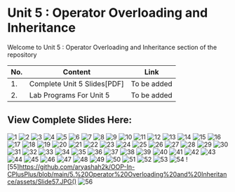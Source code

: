 # Unit 5 : Operator Overloading and Inheritance

Welcome to Unit 5 : Operator Overloading and Inheritance section of the repository

|No.|Content|Link|
|--|-----|-----|
|1.|Complete Unit 5 Slides[PDF]|To be added|
|2.|Lab Programs For Unit 5|To be added|

## View Complete Slides Here:

![1](https://github.com/aryashah2k/OOP-In-CPlusPlus/blob/main/5.%20Operator%20Overloading%20and%20Inheritance/assets/Slide1.JPG)
![2](https://github.com/aryashah2k/OOP-In-CPlusPlus/blob/main/5.%20Operator%20Overloading%20and%20Inheritance/assets/Slide2.JPG)
![3](https://github.com/aryashah2k/OOP-In-CPlusPlus/blob/main/5.%20Operator%20Overloading%20and%20Inheritance/assets/Slide3.JPG)
![4](https://github.com/aryashah2k/OOP-In-CPlusPlus/blob/main/5.%20Operator%20Overloading%20and%20Inheritance/assets/Slide4.JPG)
![5](https://github.com/aryashah2k/OOP-In-CPlusPlus/blob/main/5.%20Operator%20Overloading%20and%20Inheritance/assets/Slide5.JPG)
![6](https://github.com/aryashah2k/OOP-In-CPlusPlus/blob/main/5.%20Operator%20Overloading%20and%20Inheritance/assets/Slide6.JPG)
![7](https://github.com/aryashah2k/OOP-In-CPlusPlus/blob/main/5.%20Operator%20Overloading%20and%20Inheritance/assets/Slide7.JPG)
![8](https://github.com/aryashah2k/OOP-In-CPlusPlus/blob/main/5.%20Operator%20Overloading%20and%20Inheritance/assets/Slide8.JPG)
![9](https://github.com/aryashah2k/OOP-In-CPlusPlus/blob/main/5.%20Operator%20Overloading%20and%20Inheritance/assets/Slide9.JPG)
![10](https://github.com/aryashah2k/OOP-In-CPlusPlus/blob/main/5.%20Operator%20Overloading%20and%20Inheritance/assets/Slide10.JPG)
![11](https://github.com/aryashah2k/OOP-In-CPlusPlus/blob/main/5.%20Operator%20Overloading%20and%20Inheritance/assets/Slide11.JPG)
![12](https://github.com/aryashah2k/OOP-In-CPlusPlus/blob/main/5.%20Operator%20Overloading%20and%20Inheritance/assets/Slide12.JPG)
![13](https://github.com/aryashah2k/OOP-In-CPlusPlus/blob/main/5.%20Operator%20Overloading%20and%20Inheritance/assets/Slide13.JPG)
![14](https://github.com/aryashah2k/OOP-In-CPlusPlus/blob/main/5.%20Operator%20Overloading%20and%20Inheritance/assets/Slide14.JPG)
![15](https://github.com/aryashah2k/OOP-In-CPlusPlus/blob/main/5.%20Operator%20Overloading%20and%20Inheritance/assets/Slide15.JPG)
![16](https://github.com/aryashah2k/OOP-In-CPlusPlus/blob/main/5.%20Operator%20Overloading%20and%20Inheritance/assets/Slide16.JPG)
![17](https://github.com/aryashah2k/OOP-In-CPlusPlus/blob/main/5.%20Operator%20Overloading%20and%20Inheritance/assets/Slide17.JPG)
![18](https://github.com/aryashah2k/OOP-In-CPlusPlus/blob/main/5.%20Operator%20Overloading%20and%20Inheritance/assets/Slide19.JPG)
![19](https://github.com/aryashah2k/OOP-In-CPlusPlus/blob/main/5.%20Operator%20Overloading%20and%20Inheritance/assets/Slide20.JPG)
![20](https://github.com/aryashah2k/OOP-In-CPlusPlus/blob/main/5.%20Operator%20Overloading%20and%20Inheritance/assets/Slide21.JPG)
![21](https://github.com/aryashah2k/OOP-In-CPlusPlus/blob/main/5.%20Operator%20Overloading%20and%20Inheritance/assets/Slide23.JPG)
![22](https://github.com/aryashah2k/OOP-In-CPlusPlus/blob/main/5.%20Operator%20Overloading%20and%20Inheritance/assets/Slide24.JPG)
![23](https://github.com/aryashah2k/OOP-In-CPlusPlus/blob/main/5.%20Operator%20Overloading%20and%20Inheritance/assets/Slide25.JPG)
![24](https://github.com/aryashah2k/OOP-In-CPlusPlus/blob/main/5.%20Operator%20Overloading%20and%20Inheritance/assets/Slide26.JPG)
![25](https://github.com/aryashah2k/OOP-In-CPlusPlus/blob/main/5.%20Operator%20Overloading%20and%20Inheritance/assets/Slide27.JPG)
![26](https://github.com/aryashah2k/OOP-In-CPlusPlus/blob/main/5.%20Operator%20Overloading%20and%20Inheritance/assets/Slide28.JPG)
![27](https://github.com/aryashah2k/OOP-In-CPlusPlus/blob/main/5.%20Operator%20Overloading%20and%20Inheritance/assets/Slide29.JPG)
![28](https://github.com/aryashah2k/OOP-In-CPlusPlus/blob/main/5.%20Operator%20Overloading%20and%20Inheritance/assets/Slide30.JPG)
![29](https://github.com/aryashah2k/OOP-In-CPlusPlus/blob/main/5.%20Operator%20Overloading%20and%20Inheritance/assets/Slide31.JPG)
![30](https://github.com/aryashah2k/OOP-In-CPlusPlus/blob/main/5.%20Operator%20Overloading%20and%20Inheritance/assets/Slide32.JPG)
![31](https://github.com/aryashah2k/OOP-In-CPlusPlus/blob/main/5.%20Operator%20Overloading%20and%20Inheritance/assets/Slide33.JPG)
![32](https://github.com/aryashah2k/OOP-In-CPlusPlus/blob/main/5.%20Operator%20Overloading%20and%20Inheritance/assets/Slide34.JPG)
![33](https://github.com/aryashah2k/OOP-In-CPlusPlus/blob/main/5.%20Operator%20Overloading%20and%20Inheritance/assets/Slide35.JPG)
![34](https://github.com/aryashah2k/OOP-In-CPlusPlus/blob/main/5.%20Operator%20Overloading%20and%20Inheritance/assets/Slide36.JPG)
![35](https://github.com/aryashah2k/OOP-In-CPlusPlus/blob/main/5.%20Operator%20Overloading%20and%20Inheritance/assets/Slide37.JPG)
![36](https://github.com/aryashah2k/OOP-In-CPlusPlus/blob/main/5.%20Operator%20Overloading%20and%20Inheritance/assets/Slide38.JPG)
![37](https://github.com/aryashah2k/OOP-In-CPlusPlus/blob/main/5.%20Operator%20Overloading%20and%20Inheritance/assets/Slide39.JPG)
![38](https://github.com/aryashah2k/OOP-In-CPlusPlus/blob/main/5.%20Operator%20Overloading%20and%20Inheritance/assets/Slide40.JPG)
![39](https://github.com/aryashah2k/OOP-In-CPlusPlus/blob/main/5.%20Operator%20Overloading%20and%20Inheritance/assets/Slide41.JPG)
![40](https://github.com/aryashah2k/OOP-In-CPlusPlus/blob/main/5.%20Operator%20Overloading%20and%20Inheritance/assets/Slide42.JPG)
![41](https://github.com/aryashah2k/OOP-In-CPlusPlus/blob/main/5.%20Operator%20Overloading%20and%20Inheritance/assets/Slide43.JPG)
![42](https://github.com/aryashah2k/OOP-In-CPlusPlus/blob/main/5.%20Operator%20Overloading%20and%20Inheritance/assets/Slide44.JPG)
![43](https://github.com/aryashah2k/OOP-In-CPlusPlus/blob/main/5.%20Operator%20Overloading%20and%20Inheritance/assets/Slide45.JPG)
![44](https://github.com/aryashah2k/OOP-In-CPlusPlus/blob/main/5.%20Operator%20Overloading%20and%20Inheritance/assets/Slide46.JPG)
![45](https://github.com/aryashah2k/OOP-In-CPlusPlus/blob/main/5.%20Operator%20Overloading%20and%20Inheritance/assets/Slide47.JPG)
![46](https://github.com/aryashah2k/OOP-In-CPlusPlus/blob/main/5.%20Operator%20Overloading%20and%20Inheritance/assets/Slide48.JPG)
![47](https://github.com/aryashah2k/OOP-In-CPlusPlus/blob/main/5.%20Operator%20Overloading%20and%20Inheritance/assets/Slide49.JPG)
![48](https://github.com/aryashah2k/OOP-In-CPlusPlus/blob/main/5.%20Operator%20Overloading%20and%20Inheritance/assets/Slide50.JPG)
![49](https://github.com/aryashah2k/OOP-In-CPlusPlus/blob/main/5.%20Operator%20Overloading%20and%20Inheritance/assets/Slide51.JPG)
![50](https://github.com/aryashah2k/OOP-In-CPlusPlus/blob/main/5.%20Operator%20Overloading%20and%20Inheritance/assets/Slide52.JPG)
![51](https://github.com/aryashah2k/OOP-In-CPlusPlus/blob/main/5.%20Operator%20Overloading%20and%20Inheritance/assets/Slide53.JPG)
![52](https://github.com/aryashah2k/OOP-In-CPlusPlus/blob/main/5.%20Operator%20Overloading%20and%20Inheritance/assets/Slide54.JPG)
![53](https://github.com/aryashah2k/OOP-In-CPlusPlus/blob/main/5.%20Operator%20Overloading%20and%20Inheritance/assets/Slide55.JPG)
![54](https://github.com/aryashah2k/OOP-In-CPlusPlus/blob/main/5.%20Operator%20Overloading%20and%20Inheritance/assets/Slide56.JPG)
![55]https://github.com/aryashah2k/OOP-In-CPlusPlus/blob/main/5.%20Operator%20Overloading%20and%20Inheritance/assets/Slide57.JPG()
![56](https://github.com/aryashah2k/OOP-In-CPlusPlus/blob/main/5.%20Operator%20Overloading%20and%20Inheritance/assets/Slide58.JPG)